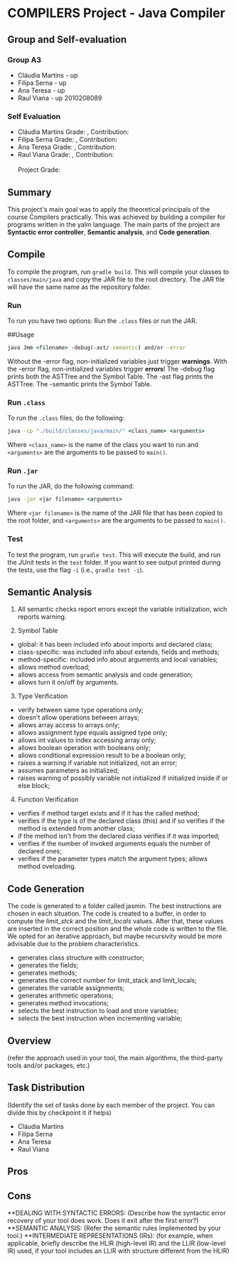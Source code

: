 # COMPILERS Project - Java Compiler

## Group and Self-evaluation

###  Group A3
* Cláudia Martins - up 
* Filipa Serna - up 
* Ana Teresa - up 
* Raul Viana - up 2010208089
### Self Evaluation
* Cláudia Martins  Grade: , Contribution:
* Filipa Serna     Grade: , Contribution:
* Ana Teresa       Grade: , Contribution:
* Raul Viana       Grade: , Contribution:
<br><br>
Project Grade: 

## Summary
This project's main goal was to apply the theoretical principals of the course Compilers practically. This was achieved by building a compiler for programs written in the yalm language.
The main parts of the project are **Syntactic error controller**, **Semantic analysis**, and **Code generation**.

## Compile

To compile the program, run ``gradle build``. This will compile your classes to ``classes/main/java`` and copy the JAR file to the root directory. The JAR file will have the same name as the repository folder.

### Run

To run you have two options: Run the ``.class`` files or run the JAR.

##Usage
```cmd
java Jmm <filename> -debug(-ast/-semantic) and/or -error
```

Without the -error flag, non-initialized variables just trigger **warnings**.
With the -error flag, non-initialized variables trigger **errors**!
The -debug flag prints both the ASTTree and the Symbol Table.
The -ast flag prints the ASTTree.
The -semantic prints the Symbol Table.

### Run ``.class``

To run the ``.class`` files, do the following:

```cmd
java -cp "./build/classes/java/main/" <class_name> <arguments>
```

Where ``<class_name>`` is the name of the class you want to run and ``<arguments>`` are the arguments to be passed to ``main()``.

### Run ``.jar``

To run the JAR, do the following command:

```cmd
java -jar <jar filename> <arguments>
```

Where ``<jar filename>`` is the name of the JAR file that has been copied to the root folder, and ``<arguments>`` are the arguments to be passed to ``main()``.

### Test

To test the program, run ``gradle test``. This will execute the build, and run the JUnit tests in the ``test`` folder. If you want to see output printed during the tests, use the flag ``-i`` (i.e., ``gradle test -i``).


## Semantic Analysis 
1. All semantic checks report errors except the variable initialization, wich reports warning. 

2. Symbol Table

* global: it has been included info about imports and declared class;
* class-specific: was included info about extends, fields and methods;
* method-specific: included info about arguments and local variables;
* allows method overload;
* allows access from semantic analysis and code generation;
* allows turn it on/off by arguments.

3. Type Verification
    
* verify between same type operations only;
* doesn't allow operations between arrays;
* allows array access to arrays only;
* allows assignment type equals assigned type only;
* allows int values to index accessing array only; 
* allows boolean operation with booleans only;
* allows conditional expression result to be a boolean only;
* raises a warning if variable not initialized, not an error;
* assumes parameters as initialized;
* raises warning of possibly variable not initialized if initialized inside if or else block;
 
			
4. Function Verification

* verifies if method target exists and if it has the called method;
* verifies if the type is of the declared class (this) and if so verifies if the method is extended from another class;
* if the method isn't from the declared class verifies if it was imported;
* verifies if the number of invoked arguments equals the number of declared ones;
* verifies if the parameter types match the argument types;
allows method oveloading.


## Code Generation 
The code is generated to a folder called jasmin. 
The best instructions are chosen in each situation. The code is created to a buffer, in order to compute the *limit_stck* and the *limit_locals* values. After that, these values are inserted in the correct position and the whole code is written to the file.
We opted for an iterative approach, but maybe recursivity would be more advisable due to the problem characteristics. 
* generates class structure with constructor;
* generates the fields;
* generates methods;
* generates the correct number for limit_stack and limit_locals;
* generates the variable assignments;
* generates arithmetic operations;
* generates method invocations;
* selects the best instruction to load and store variables;
* selects the best instruction when incrementing variable;

## Overview
(refer the approach used in your tool, the main algorithms, the third-party tools and/or packages, etc.)

## Task Distribution
(Identify the set of tasks done by each member of the project. You can divide this by checkpoint it if helps)

* Cláudia Martins
* Filipa Serna
* Ana Teresa
* Raul Viana
## Pros

## Cons

**DEALING WITH SYNTACTIC ERRORS: (Describe how the syntactic error recovery of your tool does work. Does it exit after the first error?)
**SEMANTIC ANALYSIS: (Refer the semantic rules implemented by your tool.)
**INTERMEDIATE REPRESENTATIONS (IRs): (for example, when applicable, briefly describe the HLIR (high-level IR) and the LLIR (low-level IR) used, if your tool includes an LLIR with structure different from the HLIR)
